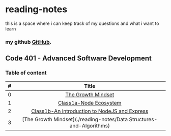 # reading-notes
this is a space where i can keep track of my questions and what i want to learn
### **my github [GitHub](https://github.com/AnasNemrawi).**
## Code 401 - Advanced Software Development

### Table of content

|  #  |  Title |
| --- |:---------------------------------------------------------------------------------------:|
|  0  |[The Growth Mindset](./reading-notes/TheGrowthMindset.md)                                |
|  1   |[Class1a-Node Ecosystem](./reading-notes/Class-1a-NodeEcosystem.md)                     |
|  2   |[Class1b-An introduction to NodeJS and Express](./reading-notes/Class1b.md)             |
|  3  |[The Growth Mindset](./reading-notes/Data Structures-and-Algorithms)                                |

